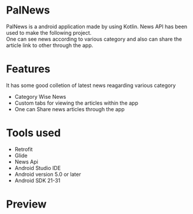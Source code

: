 # PalNews
PalNews is a android application made by using Kotlin. News API has been used to make the following project.  
One can see news according to various category and also can share the article link to other through the app.

# Features
It has some good colletion of latest news reagarding various category
- Category Wise News
- Custom tabs for viewing the articles within the app
- One can Share news articles through the app
       
# Tools used
- Retrofit
- Glide
- News Api
- Android Studio IDE
- Android version 5.0 or later
- Android SDK 21-31

# Preview

